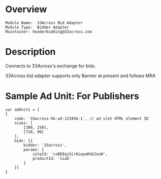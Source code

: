 # Overview

```
Module Name:  33Across Bid Adapter
Module Type:  Bidder Adapter
Maintainer: headerbidding@33across.com
```

# Description

Connects to 33Across's exchange for bids.

33Across bid adapter supports only Banner at present and follows MRA

# Sample Ad Unit: For Publishers
```
var adUnits = [
{
    code: '33across-hb-ad-123456-1', // ad slot HTML element ID   
    sizes: [
        [300, 250], 
        [728, 90]
    ],     
    bids: [{
        bidder: '33across',
        params: {
            siteId: 'cxBE0qjUir6iopaKkGJozW',     
            productId: 'siab'     
        }
    }]
}
```
